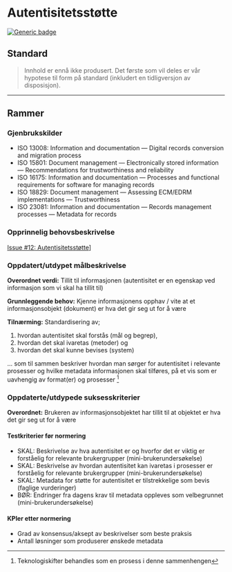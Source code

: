 # Autentisitetsstøtte

[![Generic badge](https://img.shields.io/badge/Status-Kladd-red.svg)](https://shields.io/)

## Standard

> Innhold er ennå ikke produsert. Det første som vil deles er vår hypotese til form på standard (inkludert en tidligversjon av disposisjon).

---

## Rammer

### Gjenbrukskilder

- ISO 13008: Information and documentation — Digital records conversion and migration process
- ISO 15801: Document management — Electronically stored information — Recommendations for trustworthiness and reliability
- ISO 16175: Information and documentation — Processes and functional requirements for software for managing records
- ISO 18829: Document management — Assessing ECM/EDRM implementations — Trustworthiness
- ISO 23081: Information and documentation — Records management processes — Metadata for records

### Opprinnelig behovsbeskrivelse

[Issue #12: Autentisitetsstøtte](https://github.com/arkivverket/standardlab/issues/12)]

### Oppdatert/utdypet målbeskrivelse

**Overordnet verdi:** Tillit til informasjonen (autentisitet er en egenskap ved informasjon som vi skal ha tillit til)​

**Grunnleggende behov:** Kjenne informasjonens opphav / vite at et informasjonsobjekt (dokument) er hva det gir seg ut for å være​

**Tilnærming:** Standardisering av​;

1. hvordan autentisitet skal forstås (mål og begrep), ​
2. hvordan det skal ivaretas (metoder) og ​
3. hvordan det skal kunne bevises (system) ​

… som til sammen beskriver hvordan man sørger for autentisitet i relevante prosesser og hvilke metadata informasjonen skal tilføres​, på et vis som er uavhengig av format(er) og prosesser [^1]

### Oppdaterte/utdypede suksesskriterier

**Overordnet:** Brukeren av informasjonsobjektet har tillit til at objektet er hva det gir seg ut for å være​

#### Testkriterier før normering​

- SKAL: Beskrivelse av hva autentisitet er og hvorfor det er viktig er forståelig for relevante brukergrupper (mini-brukerundersøkelse)​
- SKAL: Beskrivelse av hvordan autentisitet kan ivaretas i prosesser er forståelig for relevante brukergrupper (mini-brukerundersøkelse)​
- SKAL: Metadata for støtte for autentisitet er tilstrekkelige som bevis (faglige vurderinger)​
- BØR: Endringer fra dagens krav til metadata oppleves som velbegrunnet (mini-brukerundersøkelse)​

#### KPIer etter normering​

- Grad av konsensus/aksept av beskrivelser som beste praksis​
- Antall løsninger som produserer ønskede metadata

[^1]: Teknologiskifter behandles som en prosess i denne sammenhengen
